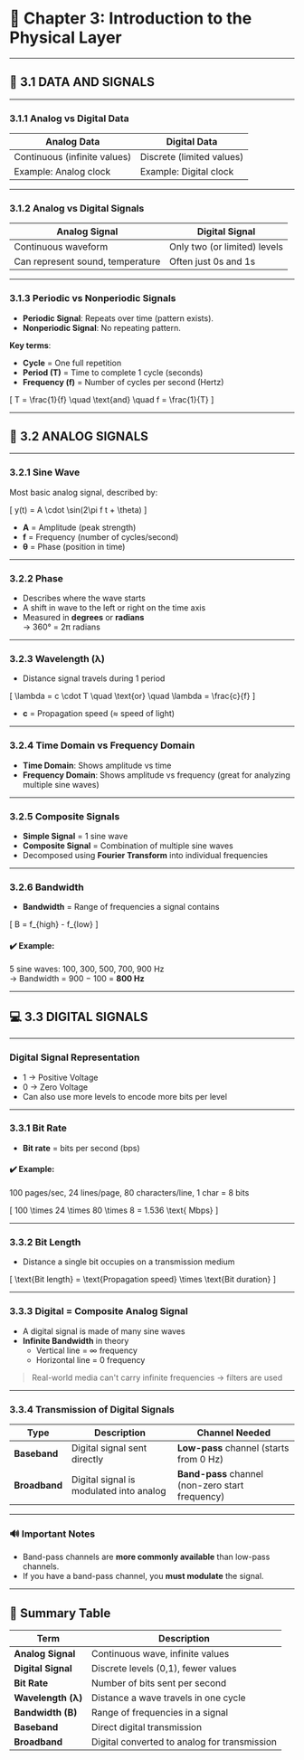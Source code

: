 # 📘 Chapter 3: Introduction to the Physical Layer

---

## 🧩 **3.1 DATA AND SIGNALS**

---

### 3.1.1 Analog vs Digital Data

| Analog Data | Digital Data |
|-------------|--------------|
| Continuous (infinite values) | Discrete (limited values) |
| Example: Analog clock | Example: Digital clock |

---

### 3.1.2 Analog vs Digital Signals

| Analog Signal | Digital Signal |
|---------------|----------------|
| Continuous waveform | Only two (or limited) levels |
| Can represent sound, temperature | Often just 0s and 1s |

---

### 3.1.3 Periodic vs Nonperiodic Signals

- **Periodic Signal**: Repeats over time (pattern exists).
- **Nonperiodic Signal**: No repeating pattern.

**Key terms**:
- **Cycle** = One full repetition
- **Period (T)** = Time to complete 1 cycle (seconds)
- **Frequency (f)** = Number of cycles per second (Hertz)

\[
T = \frac{1}{f}
\quad \text{and} \quad
f = \frac{1}{T}
\]

---

## 📐 **3.2 ANALOG SIGNALS**

---

### 3.2.1 Sine Wave

Most basic analog signal, described by:

\[
y(t) = A \cdot \sin(2\pi f t + \theta)
\]

- **A** = Amplitude (peak strength)
- **f** = Frequency (number of cycles/second)
- **θ** = Phase (position in time)

---

### 3.2.2 Phase

- Describes where the wave starts
- A shift in wave to the left or right on the time axis
- Measured in **degrees** or **radians**  
  → 360° = 2π radians

---

### 3.2.3 Wavelength (λ)

- Distance signal travels during 1 period

\[
\lambda = c \cdot T
\quad \text{or} \quad
\lambda = \frac{c}{f}
\]

- **c** = Propagation speed (≈ speed of light)

---

### 3.2.4 Time Domain vs Frequency Domain

- **Time Domain**: Shows amplitude vs time
- **Frequency Domain**: Shows amplitude vs frequency (great for analyzing multiple sine waves)

---

### 3.2.5 Composite Signals

- **Simple Signal** = 1 sine wave
- **Composite Signal** = Combination of multiple sine waves
- Decomposed using **Fourier Transform** into individual frequencies

---

### 3.2.6 Bandwidth

- **Bandwidth** = Range of frequencies a signal contains

\[
B = f_{high} - f_{low}
\]

#### ✔️ Example:
5 sine waves: 100, 300, 500, 700, 900 Hz  
→ Bandwidth = 900 − 100 = **800 Hz**

---

## 💻 **3.3 DIGITAL SIGNALS**

---

### Digital Signal Representation

- 1 → Positive Voltage
- 0 → Zero Voltage
- Can also use more levels to encode more bits per level

---

### 3.3.1 Bit Rate

- **Bit rate** = bits per second (bps)

#### ✔️ Example:
100 pages/sec, 24 lines/page, 80 characters/line, 1 char = 8 bits

\[
100 \times 24 \times 80 \times 8 = 1.536 \text{ Mbps}
\]

---

### 3.3.2 Bit Length

- Distance a single bit occupies on a transmission medium

\[
\text{Bit length} = \text{Propagation speed} \times \text{Bit duration}
\]

---

### 3.3.3 Digital = Composite Analog Signal

- A digital signal is made of many sine waves
- **Infinite Bandwidth** in theory
  - Vertical line = ∞ frequency
  - Horizontal line = 0 frequency

> Real-world media can't carry infinite frequencies → filters are used

---

### 3.3.4 Transmission of Digital Signals

| Type | Description | Channel Needed |
|------|-------------|----------------|
| **Baseband** | Digital signal sent directly | **Low-pass** channel (starts from 0 Hz) |
| **Broadband** | Digital signal is modulated into analog | **Band-pass** channel (non-zero start frequency) |

---

### 🔊 Important Notes

- Band-pass channels are **more commonly available** than low-pass channels.
- If you have a band-pass channel, you **must modulate** the signal.

---

## 🔁 Summary Table

| Term | Description |
|------|-------------|
| **Analog Signal** | Continuous wave, infinite values |
| **Digital Signal** | Discrete levels (0,1), fewer values |
| **Bit Rate** | Number of bits sent per second |
| **Wavelength (λ)** | Distance a wave travels in one cycle |
| **Bandwidth (B)** | Range of frequencies in a signal |
| **Baseband** | Direct digital transmission |
| **Broadband** | Digital converted to analog for transmission |

